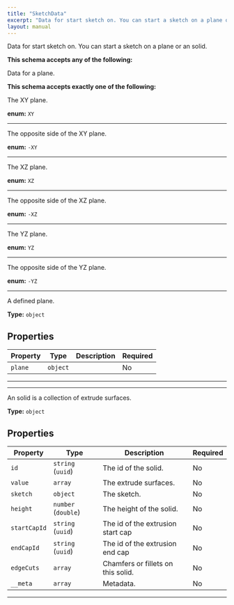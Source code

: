```yaml
---
title: "SketchData"
excerpt: "Data for start sketch on. You can start a sketch on a plane or an solid."
layout: manual
---
```


Data for start sketch on. You can start a sketch on a plane or an solid.



**This schema accepts any of the following:**

Data for a plane.




**This schema accepts exactly one of the following:**

The XY plane.


**enum:** `XY`






----
The opposite side of the XY plane.


**enum:** `-XY`






----
The XZ plane.


**enum:** `XZ`






----
The opposite side of the XZ plane.


**enum:** `-XZ`






----
The YZ plane.


**enum:** `YZ`






----
The opposite side of the YZ plane.


**enum:** `-YZ`






----
A defined plane.


**Type:** `object`




## Properties

| Property | Type | Description | Required |
|----------|------|-------------|----------|
| `plane` |`object`|  | No |


----




----
An solid is a collection of extrude surfaces.


**Type:** `object`




## Properties

| Property | Type | Description | Required |
|----------|------|-------------|----------|
| `id` |`string` (`uuid`)| The id of the solid. | No |
| `value` |`array`| The extrude surfaces. | No |
| `sketch` |`object`| The sketch. | No |
| `height` |`number` (`double`)| The height of the solid. | No |
| `startCapId` |`string` (`uuid`)| The id of the extrusion start cap | No |
| `endCapId` |`string` (`uuid`)| The id of the extrusion end cap | No |
| `edgeCuts` |`array`| Chamfers or fillets on this solid. | No |
| `__meta` |`array`| Metadata. | No |


----





